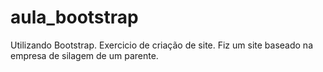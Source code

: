 # aula_bootstrap
Utilizando Bootstrap.
Exercicio de criação de site.
Fiz um site baseado na empresa de silagem de um parente.
